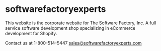 # softwarefactoryexperts

This website is the corporate website for The Software Factory, Inc.  A full service software development shop specializing in eCommerce development for Shopify.

Contact us at 1-800-514-5447
sales@softwarefactoryexperts.com
